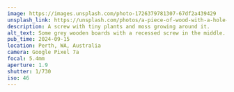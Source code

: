 ```yaml
---
image: https://images.unsplash.com/photo-1726379781307-67df2a439429
unsplash_link: https://unsplash.com/photos/a-piece-of-wood-with-a-hole-in-it-qsINew49AtM
description: A screw with tiny plants and moss growing around it.
alt_text: Some grey wooden boards with a recessed screw in the middle. Out from around the edges of the screw, a small green plant and some moss are growing.
pub_time: 2024-09-15
location: Perth, WA, Australia
camera: Google Pixel 7a
focal: 5.4mm
aperture: 1.9
shutter: 1/730
iso: 46
---
```

